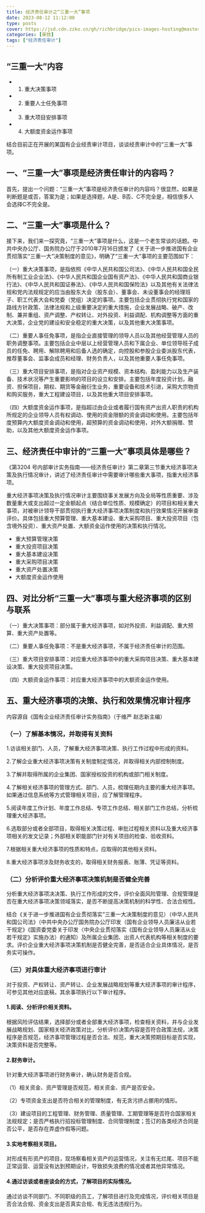 ```yaml
---
title: 经济责任审计之“三重一大”事项
date: 2023-08-12 11:12:00
type: posts
cover: https://jsd.cdn.zzko.cn/gh/richbridge/picx-images-hosting@master/thumbnail/audit.png
categories: [审技]
tags: ["经济责任审计"]
---
```


## “三重一大”内容
- 1. 重大决策事项
- 2. 重要人士任免事项
- 3. 重大项目安排事项
- 4. 大额度资金运作事项


结合目前正在开展的某国有企业经责审计项目，谈谈经责审计中的“三重一大”事项。

## 一、“三重一大”事项是经济责任审计的内容吗？

首先，提出一个问题：“三重一大”事项是经济责任审计的内容吗？很显然，如果是判断题是或否，答案为是；如果是选择题，A是、B否、C不完全是，相信很多人会选择C不完全是。

## 二、“三重一大”事项是什么？

接下来，我们来一探究竟，“三重一大”事项是什么，这是一个老生常谈的话题。中共中央办公厅、国务院办公厅于2010年7月16日颁发了《关于进一步推进国有企业贯彻落实“三重一大”决策制度的意见》，明确了“三重一大”事项的主要范围如下：

（一）重大决策事项，是指依照《中华人民共和国公司法》、《中华人民共和国全民所有制工业企业法》、《中华人民共和国企业国有资产法》、《中华人民共和国商业银行法》、《中华人民共和国证券法》、《中华人民共和国保险法》以及其他有关法律法规和党内法规规定的应当由股东大会（股东会）、董事会、未设董事会的经理班子、职工代表大会和党委（党组）决定的事项。主要包括企业贯彻执行党和国家的路线方针政策、法律法规和上级重要决定的重大措施，企业发展战略、破产、改制、兼并重组、资产调整、产权转让、对外投资、利益调配、机构调整等方面的重大决策，企业党的建设和安全稳定的重大决策，以及其他重大决策事项。

（二）重要人事任免事项，是指企业直接管理的领导人员以及其他经营管理人员的职务调整事项。主要包括企业中层以上经营管理人员和下属企业、单位领导班子成员的任免、聘用、解除聘用和后备人选的确定，向控股和参股企业委派股东代表，推荐董事会、监事会成员和经理、财务负责人，以及其他重要人事任免事项。

（三）重大项目安排事项，是指对企业资产规模、资本结构、盈利能力以及生产装备、技术状况等产生重要影响的项目的设立和安排。主要包括年度投资计划，融资、担保项目，期权、期货等金融衍生业务，重要设备和技术引进，采购大宗物资和购买服务，重大工程建设项目，以及其他重大项目安排事项。

（四）大额度资金运作事项，是指超过由企业或者履行国有资产出资人职责的机构所规定的企业领导人员有权调动、使用的资金限额的资金调动和使用。主要包括年度预算内大额度资金调动和使用，超预算的资金调动和使用，对外大额捐赠、赞助，以及其他大额度资金运作事项。

## 三、经济责任中审计的“三重一大”事项具体是哪些？

《第3204 号内部审计实务指南——经济责任审计》第二章第三节重大经济事项决策及执行情况审计，讲述了经济责任审计中需要审计哪些重大事项，指重大经济事项。

重大经济事项决策及执行情况审计主要围绕事关发展方向及全局等性质重要、涉及数量重大或支出超过一定金额起点（结合单位性质、规模确定）的项目和相关重大事项，对被审计领导干部贯彻执行重大经济事项决策制度和执行效果情况开展审查评价。具体包括重大预算管理、重大基本建设、重大采购项目、重大投资项目（包含境外投资）、重大资产处置、大额资金运作使用的决策和执行情况。

- 重大预算管理决策
- 重大投资项目决策
- 重大基本建设决策
- 重大采购项目决策
- 重大资产处置决策
- 大额度资金运作使用

## 四、对比分析“三重一大”事项与重大经济事项的区别与联系

（一）重大决策事项：部分属于重大经济事项，如对外投资、利益调配、重大预算、重大资产处置等。

（二）重要人事任免事项：不是重大经济事项，不属于经济责任审计的范围。

（三）重大项目安排事项：对应重大经济事项中的重大采购项目决策、重大基本建设决策、重大投资项目决策。

（四）大额资金运作事项：对应重大经济事项中的大额资金运作使用。

## 五、重大经济事项的决策、执行和效果情况审计程序

内容源自《国有企业经济责任审计实务指南》（于维严 赵志新主编）

### （一）了解基本情况，并取得有关资料

1.访谈相关部门、人员，了解重大经济事项决策、执行工作过程中形成的资料。

2.了解企业重大经济事项决策有关制度制定情况，并取得相关内部控制制度。

3.了解并取得所属的企业集团、国家授权投资的机构或部门相关制度。

4.了解相关经济事项的管理方式、部门、人员，梳理任期内主要的重大经济事项。如果通过信息系统等方式管理相关项目，应了解管理程序。

5.阅读年度工作计划、年度工作总结、专项工作总结、相关部门工作总结，分析梳理重大经济事项。

6.选取部分或者全部项目，取得相关决策过程、审批过程相关资料以及重大经济事项相关的发文记录；外部相关职能部门针对有关项目的检查、验收资料。

7.根据相关重大经济事项的性质和特点，应取得的其他相关资料。

8.重大经济事项涉及财务收支的，取得相关财务报表、账薄、凭证等资料。

### （二）分析评价重大经济事项决策机制是否健全完善

分析重大经济事项决决策、执行工作形成的文件，评价全面风险管理、合规管理是否在重大经济事项决策领域落实，是否不断提高决策机制的科学性、合法合规性。

结合《关于进一步推进国有企业贯彻落实”三重一大决策制度的意见）（中华人民共和国公司法》（中共中央办公厅国务院办公厅印发（国有企业领导人员廉洁从业若干规定》《国资委党委关于印发〈中央企业贯彻落实《国有企业领导人员廉洁从业若干规定》实施办法）的通知）及所属企业集团、出资人代表机构等相关制度的要求。评价企业重大经济事项决策机制是否健全完善，是否适合企业具体情况，是否务实可操作。

### （三）对具体重大经济事项进行审计

对于投资、产权转让、资产转让、企业发展战略规划等重大经济事项的审计程序，可参见其他对应底稿，其余事项执行以下审计程序。

#### 1.阅读、分析评价相关资料。

根据风险评估结果，选择部分或者全部重大经济事项，检查相关资料，并与企业发展战略规划、国家相关经济政策对比，分析评价决策内容是否符合政策法规，决策程序是否规范，经济事项管理过程是否合法、规范，重大决策预期目标是否实现，决策资料是否完整等。

#### 2.财务审计。

针对重大经济事项进行财务审计，确认财务是否合规。

（1）相关资金、资产管理是否规范，相关资金、资产是否安全。

（2）专项资金支出是否符合相关的管理制度，有无贪污挤占挪用的情形。

（3）建设项目的工程管理、财务管理、质量管理、工期管理等是否符合国家相关法规规定；是否严格执行招投标管理制度、合同管理制度；签订的各类经济合同是否公平，是否存在弄虚作假等问题。

#### 3.实地考察相关项目。

对形成有形资产的项目，现场察看相关资产的运营情况，关注有无烂尾、项目不能正常运营、运营没有达到预期设计，导致损失浪费的情况或者其他异常情况。

#### 4.通过访谈或者座谈会的方式，了解项目的实际情况。

通过访谈不同部门、不同职级的员工，了解项目进行及完成情况，评价相关项目是否合法合规、资金支出是否真实合规、有无违法违规行为。